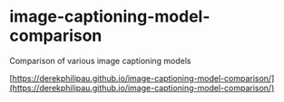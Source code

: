 # image-captioning-model-comparison

Comparison of various image captioning models

[https://derekphilipau.github.io/image-captioning-model-comparison/](https://derekphilipau.github.io/image-captioning-model-comparison/)
